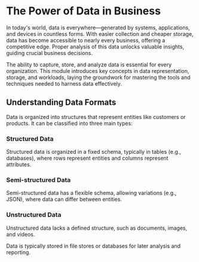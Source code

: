 # The Power of Data in Business

In today's world, data is everywhere—generated by systems, applications, and devices in countless forms. With easier collection and cheaper storage, data has become accessible to nearly every business, offering a competitive edge. Proper analysis of this data unlocks valuable insights, guiding crucial business decisions.

The ability to capture, store, and analyze data is essential for every organization. This module introduces key concepts in data representation, storage, and workloads, laying the groundwork for mastering the tools and techniques needed to harness data effectively.

## Understanding Data Formats
Data is organized into structures that represent entities like customers or products. It can be classified into three main types:

### Structured Data
Structured data is organized in a fixed schema, typically in tables (e.g., databases), where rows represent entities and columns represent attributes.

### Semi-structured Data
Semi-structured data has a flexible schema, allowing variations (e.g., JSON), where data can differ between entities.

### Unstructured Data
Unstructured data lacks a defined structure, such as documents, images, and videos.

Data is typically stored in file stores or databases for later analysis and reporting.
